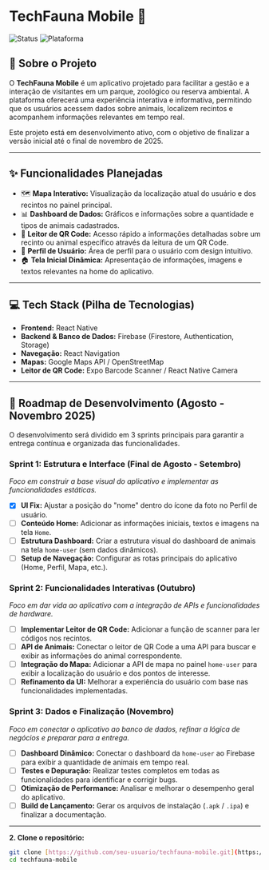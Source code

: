 # TechFauna Mobile 🐾

![Status](https://img.shields.io/badge/status-em%20desenvolvimento-yellow)
![Plataforma](https://img.shields.io/badge/plataforma-Mobile-blue)


## 📖 Sobre o Projeto

O **TechFauna Mobile** é um aplicativo projetado para facilitar a gestão e a interação de visitantes em um parque, zoológico ou reserva ambiental. A plataforma oferecerá uma experiência interativa e informativa, permitindo que os usuários acessem dados sobre animais, localizem recintos e acompanhem informações relevantes em tempo real.

Este projeto está em desenvolvimento ativo, com o objetivo de finalizar a versão inicial até o final de novembro de 2025.

---

## ✨ Funcionalidades Planejadas

-   🗺️ **Mapa Interativo:** Visualização da localização atual do usuário e dos recintos no painel principal.
-   📊 **Dashboard de Dados:** Gráficos e informações sobre a quantidade e tipos de animais cadastrados.
-   📱 **Leitor de QR Code:** Acesso rápido a informações detalhadas sobre um recinto ou animal específico através da leitura de um QR Code.
-   👤 **Perfil de Usuário:** Área de perfil para o usuário com design intuitivo.
-   🏠 **Tela Inicial Dinâmica:** Apresentação de informações, imagens e textos relevantes na home do aplicativo.

---

## 💻 Tech Stack (Pilha de Tecnologias)

-   **Frontend:** React Native
-   **Backend & Banco de Dados:** Firebase (Firestore, Authentication, Storage)
-   **Navegação:** React Navigation
-   **Mapas:** Google Maps API / OpenStreetMap
-   **Leitor de QR Code:** Expo Barcode Scanner / React Native Camera

---

## 🚀 Roadmap de Desenvolvimento (Agosto - Novembro 2025)

O desenvolvimento será dividido em 3 sprints principais para garantir a entrega contínua e organizada das funcionalidades.

### Sprint 1: Estrutura e Interface (Final de Agosto - Setembro)
*Foco em construir a base visual do aplicativo e implementar as funcionalidades estáticas.*

-   [x] **UI Fix:** Ajustar a posição do "nome" dentro do ícone da foto no Perfil de usuário.
-   [ ] **Conteúdo Home:** Adicionar as informações iniciais, textos e imagens na tela `Home`.
-   [ ] **Estrutura Dashboard:** Criar a estrutura visual do dashboard de animais na tela `home-user` (sem dados dinâmicos).
-   [ ] **Setup de Navegação:** Configurar as rotas principais do aplicativo (Home, Perfil, Mapa, etc.).

### Sprint 2: Funcionalidades Interativas (Outubro)
*Foco em dar vida ao aplicativo com a integração de APIs e funcionalidades de hardware.*

-   [ ] **Implementar Leitor de QR Code:** Adicionar a função de scanner para ler códigos nos recintos.
-   [ ] **API de Animais:** Conectar o leitor de QR Code a uma API para buscar e exibir as informações do animal correspondente.
-   [ ] **Integração do Mapa:** Adicionar a API de mapa no painel `home-user` para exibir a localização do usuário e dos pontos de interesse.
-   [ ] **Refinamento da UI:** Melhorar a experiência do usuário com base nas funcionalidades implementadas.

### Sprint 3: Dados e Finalização (Novembro)
*Foco em conectar o aplicativo ao banco de dados, refinar a lógica de negócios e preparar para a entrega.*

-   [ ] **Dashboard Dinâmico:** Conectar o dashboard da `home-user` ao Firebase para exibir a quantidade de animais em tempo real.
-   [ ] **Testes e Depuração:** Realizar testes completos em todas as funcionalidades para identificar e corrigir bugs.
-   [ ] **Otimização de Performance:** Analisar e melhorar o desempenho geral do aplicativo.
-   [ ] **Build de Lançamento:** Gerar os arquivos de instalação (`.apk` / `.ipa`) e finalizar a documentação.

---



**2. Clone o repositório:**
```bash
git clone [https://github.com/seu-usuario/techfauna-mobile.git](https://github.com/seu-usuario/techfauna-mobile.git)
cd techfauna-mobile
